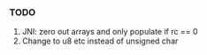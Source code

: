 ### TODO

1. JNI: zero out arrays and only populate if rc == 0
2. Change to u8 etc instead of unsigned char
